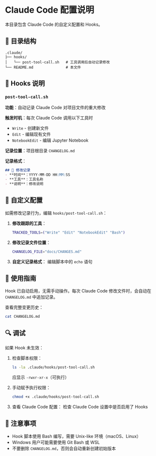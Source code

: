 # Claude Code 配置说明

本目录包含 Claude Code 的自定义配置和 Hooks。

## 📂 目录结构

```
.claude/
├── hooks/
│   └── post-tool-call.sh   # 工具调用后自动记录修改
└── README.md               # 本文件
```

## 🎣 Hooks 说明

### `post-tool-call.sh`

**功能**：自动记录 Claude Code 对项目文件的重大修改

**触发时机**：每次 Claude Code 调用以下工具时
- `Write` - 创建新文件
- `Edit` - 编辑现有文件
- `NotebookEdit` - 编辑 Jupyter Notebook

**记录位置**：项目根目录 `CHANGELOG.md`

**记录格式**：
```markdown
## 🔄 修改记录
- **时间**：YYYY-MM-DD HH:MM:SS
- **工具**：工具名称
- **说明**：修改说明
```

## 🔧 自定义配置

如需修改记录行为，编辑 `hooks/post-tool-call.sh`：

1. **修改跟踪的工具**：
   ```bash
   TRACKED_TOOLS=("Write" "Edit" "NotebookEdit" "Bash")
   ```

2. **修改记录文件位置**：
   ```bash
   CHANGELOG_FILE="docs/CHANGES.md"
   ```

3. **自定义记录格式**：
   编辑脚本中的 `echo` 语句

## 📖 使用指南

Hook 已自动启用，无需手动操作。每次 Claude Code 修改文件时，会自动在 `CHANGELOG.md` 中追加记录。

查看完整变更历史：
```bash
cat CHANGELOG.md
```

## 🔍 调试

如果 Hook 未生效：

1. 检查脚本权限：
   ```bash
   ls -la .claude/hooks/post-tool-call.sh
   ```
   应显示 `-rwxr-xr-x`（可执行）

2. 手动赋予执行权限：
   ```bash
   chmod +x .claude/hooks/post-tool-call.sh
   ```

3. 查看 Claude Code 配置：
   检查 Claude Code 设置中是否启用了 Hooks

## 📝 注意事项

- Hook 脚本使用 Bash 编写，需要 Unix-like 环境（macOS、Linux）
- Windows 用户可能需要使用 Git Bash 或 WSL
- 不要删除 `CHANGELOG.md`，否则会自动重新创建初始版本
